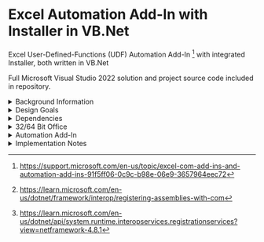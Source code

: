 # Excel Automation Add-In with Installer in VB.Net
Excel User-Defined-Functions (UDF) Automation Add-In [^2] with integrated Installer, both written in VB.Net

Full Microsoft Visual Studio 2022 solution and project source code included in repository.

<details><summary>Background Information</summary>
<p>
  
Excel User-Defined Functions (UDFs) as developed in VB.Net have been around for many years, early examples of which include - 

* http://www.cpearson.com/Excel/CreatingNETFunctionLib.aspx

* https://www.codeproject.com/Articles/7753/Create-an-Automation-Add-In-for-Excel-using-NET

Whilst these functions work well, the deployment of them can be more problematic, particularly where end users may not be familiar with, or are permitted to run command-line utilities such as [Regasm](https://learn.microsoft.com/en-us/dotnet/framework/tools/regasm-exe-assembly-registration-tool) to complete the installation. 

</p>
</details>  

<details><summary>Design Goals</summary>
<p>

The design goals for this project are therefore :-

* Working Excel Automation Add-In with sample functions provided
* Integrated 'Click-Through' Installer, more familiar to end-users
* All development in VB.Net, using Microsoft Visual Studio 2022
* No third-party libraries or utilities required
* Coding style to support infrequent developers
* Configurable for 32-Bit or 64-Bit Office - see later for details

</p>
</details> 

<details><summary>Dependencies</summary>
<p>

A Windows PC with the following software installed is required to build the solution 

* Microsoft Windows 10, 64-Bit
* Microsoft .Net Framework 4.7.2
* Microsoft Office/Excel 32-Bit or 64-Bit
* Microsoft Visual Studio 2022 (any edition)

A 'fresh build' of all the above components is recommended, on a dedicated development PC if possible, and with all updates applied.

Visual Studio should have the following items installed

* Workload [.Net Desktop Development](/SCREENSHOTS/VISUAL_STUDIO_WORKLOAD_DOTNET_DESKTOP.png)
* Workload [Office/Sharepoint Development](/SCREENSHOTS/VISUAL_STUDIO_WORKLOAD_OFFICE_DEVELOPMENT.png)
* Extension [Visual Studio Installer Projects 2022](/SCREENSHOTS/VISUAL_STUDIO_EXTENSIONS.png)

<details><summary>Optional Utilities</summary>
<p>

The following utility is useful to inspect the Registration process, but is not mandatory.

* https://www.nirsoft.net/utils/registered_dll_view.html

</p>
</details> 

</p>
</details> 

<details><summary>32/64 Bit Office</summary>  
<p>

The Automation Add-In is registered during the installation process.

Separate 32/64 Bit installer projects are provided and should be built for each version required. 
  
Different values need to be written to the [Registry](OFFICE_32_64.md) for 32-Bit and 64-Bit version of Office.

The installer class provides these values, [Custom Action Properties](/SCREENSHOTS/CUSTOM_ACTIONS_RUN64BIT.png) is set for the version required in each installer project.

</p>
</details> 

<details><summary>Automation Add-In</summary>  
<p>

<details><summary>Automation Add-In - User Installation</summary>  
<p>

Visual Studio generates two output files, `setup.exe` and `AUTO_INSTALLER.msi` from each Installer project

Either of these files can be distributed to, and run by end users, to install and uninstall as required. 

</p>
</details> 

<details><summary>Automation Add-In - Excel Configuration</summary>
<p>

After running the [installer](/SCREENSHOTS/USER_INSTALL_01.jpg), users need to configure Excel to enable the Automation Add-In.

From Excel > File > Options > [Add-Ins](/SCREENSHOTS/EXCEL_ADDIN_01.png) > [Manage Excel Add-Ins](/SCREENSHOTS/EXCEL_ADDIN_02.png) 

Click on Automation, scroll down and select [AUTOMATION.Functions](/SCREENSHOTS/EXCEL_ADDIN_03.png)

Click [OK](/SCREENSHOTS/EXCEL_ADDIN_04.png) to confirm

</p>
</details> 

<details><summary>Automation Add-In - Excel Formulas</summary>
<p>
  
Two sample [Excel formulas](/SCREENSHOTS/EXCEL_FORMULAS_01.png) are supplied

`=IFX()` in a Worksheet cell returns the text string `AUTO FX OK`

`=TIMENOW()` in a Worksheet cell returns the current time with milliseconds e.g. `12:34:56.789`

This is a 'Volatile' function and will re-calculate when the F9 key is pressed or another cell changes. 

Functions offered by the Add-In can be listed by clicking on Formulas > Insert Function and selecting [AUTOMATION.Functions](/SCREENSHOTS/EXCEL_INSERT_FUNCTION.png)
as a category

</p>
</details> 

<details><summary>Automation Add-In - Uninstalling</summary>
<p>

Users can uninstall the Add-In by right-clicking the Windows Start button and selecting [Apps and Features](/SCREENSHOTS/APPS_AND_FEATURES.png)

Scroll down to *Automation FX* and select Uninstall

</p>
</details> 

</p>
</details> 

<details><summary>Implementation Notes</summary>
<p>

<details><summary>Installer Class Module</summary>
<p>

#### Installer Class Module
Class module `Installer.vb` performs the Assembly Registration and Registry updates required when the developer or end-user runs the installer .exe or .msi program. 

Tag `<System.ComponentModel.RunInstaller(True)>` is provided automatically by vb.net in file `Installer.Designer.vb` when a new Installer class module is added to a project.

This tag is used by the installer program to call `Public Overrides Sub Install(stateSaver As IDictionary)` via [Custom Action Properties](/SCREENSHOTS/CUSTOM_ACTIONS_INSTALLERCLASS.png) in project AUTO_INSTALLER.

Sub `Install` then calls `RegisterAssembly` which is functionally equivalent [^1] to running `RegAsm.exe` manually. 

`RegAsm.exe` itself  _uses methods exposed by RegistrationServices_ [^3]

</p>
</details> 

<details><summary>COM Configuration Properties</summary>
<p>

#### Project AUTO_FUNCTIONS - Properties
The following points should always be observed to avoid performing any conflicting Registry updates during development and testing.

In project AUTO_FUNCTIONS > Properties, the options below should **not** be selected at any time.
- [ ] `Register for COM Interop` in section Compile 
- [ ] `Make assembly COM-Visible` in section Application > Assembly Information

Tags `<ComRegisterFunction>` and  `<ComUnRegisterFunction>` should also **not** be used in any module.

___

#### Projects AUTO_INSTALLER_32 and AUTO_INSTALLER_64 - Primary Output Properties

In each project > Primary Output Properties, [Register](/SCREENSHOTS/PRIMARY_OUTPUT_DO_NOT_REGISTER.png) should be set to **vsdrpDoNotRegister**

</p>
</details> 

</p>
</details> 

  
[^1]:https://learn.microsoft.com/en-us/dotnet/framework/interop/registering-assemblies-with-com

[^2]:https://support.microsoft.com/en-us/topic/excel-com-add-ins-and-automation-add-ins-91f5ff06-0c9c-b98e-06e9-3657964eec72

[^3]:https://learn.microsoft.com/en-us/dotnet/api/system.runtime.interopservices.registrationservices?view=netframework-4.8.1
